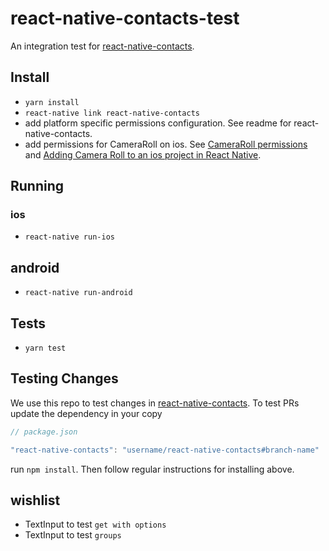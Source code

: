 # react-native-contacts-test

An integration test for [react-native-contacts](https://github.com/rt2zz/react-native-contacts).

## Install

- `yarn install`
- `react-native link react-native-contacts`
- add platform specific permissions configuration. See readme for react-native-contacts.
- add permissions for CameraRoll on ios. See
  [CameraRoll permissions](https://facebook.github.io/react-native/docs/cameraroll.html#permissions)
  and [Adding Camera Roll to an ios project in React Native](https://www.youtube.com/watch?v=e3ReNbQu79c).

## Running

### ios

- `react-native run-ios`

## android

- `react-native run-android`

## Tests

- `yarn test`

## Testing Changes

We use this repo to test changes in [react-native-contacts](https://github.com/rt2zz/react-native-contacts). To test PRs update the dependency in your copy

```js
// package.json

"react-native-contacts": "username/react-native-contacts#branch-name"
```

run `npm install`. Then follow regular instructions for installing above.

## wishlist

- TextInput to test `get with options`
- TextInput to test `groups`

